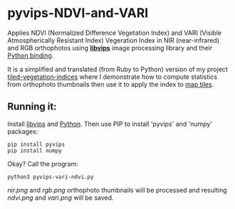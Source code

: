 # pyvips-NDVI-and-VARI

Applies NDVI (Normalized Difference Vegetation Index) and VARI (Visible Atmospherically Resistant Index) Vegeration Index in NIR (near-infrared) and RGB orthophotos using **[libvips](https://libvips.github.io/libvips/)** image processing library and their [Python binding](https://github.com/libvips/pyvips).

It is a simplified and translated (from Ruby to Python) version of my project [tiled-vegetation-indices](https://github.com/dirceup/tiled-vegetation-indices/) where I demonstrate how to compute statistics from orthophoto thumbnails then use it to apply the index to [map tiles](https://en.wikipedia.org/wiki/Tiled_web_map).

## Running it:

Install [libvips](https://libvips.github.io/libvips/install.html) and [Python](https://www.python.org/). Then use PIP to install 'pyvips' and 'numpy' packages:

```
pip install pyvips
pip install numpy
```

Okay? Call the program:

```
python3 pyvips-vari-ndvi.py
```

_nir.png_ and _rgb.png_ orthophoto thumbnails will be processed and resulting _ndvi.png_ and _vari.png_ will be saved.
